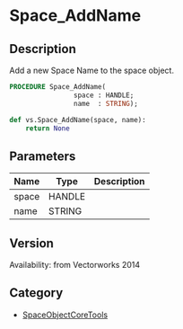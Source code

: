 # Space_AddName

## Description
Add a new Space Name to the space object.

```pascal
PROCEDURE Space_AddName(
				space : HANDLE;
				name  : STRING);
```

```python
def vs.Space_AddName(space, name):
    return None
```

## Parameters
|Name|Type|Description|
|---|---|---|
|space|HANDLE|   |
|name|STRING|   |

## Version
Availability: from Vectorworks 2014

## Category
* [SpaceObjectCoreTools](../Categories/SpaceObjectCoreTools.md)
